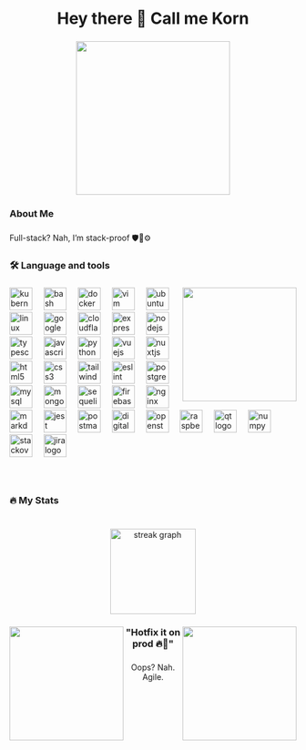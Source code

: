 <h1 align="center">Hey there 👋 Call me Korn</h1>

###

<div align="center">
  <img height="270" src="https://media4.giphy.com/media/v1.Y2lkPTc5MGI3NjExM3RsdWVsYmc2N3pwM3NxMjlsbWhteHByY3doNnFnbWZtbHQ4Y3JtbyZlcD12MV9pbnRlcm5hbF9naWZfYnlfaWQmY3Q9Zw/QIl0CL2kd7sICgfqk0/giphy.gif"  />
</div>

###

<h3 align="left">About Me</h3>

###

<p align="left">Full-stack? Nah, I’m stack-proof 🛡️💾⚙️</p>

###

<h3 align="left">🛠 Language and tools</h3>

###

<img align="right" height="200" src="https://media2.giphy.com/media/v1.Y2lkPTc5MGI3NjExcTBpM2o4OHQzZTJpbjd0eGJxeWN2bzYwMWVtczM1dnV5M24zaW9wNCZlcD12MV9pbnRlcm5hbF9naWZfYnlfaWQmY3Q9cw/MA2k5iLXwtdEqjEYY3/giphy.gif"  />

###

<div align="left">
  <img src="https://cdn.jsdelivr.net/gh/devicons/devicon/icons/kubernetes/kubernetes-plain.svg" height="40" alt="kubernetes logo"  />
  <img width="12" />
  <img src="https://cdn.jsdelivr.net/gh/devicons/devicon/icons/bash/bash-original.svg" height="40" alt="bash logo"  />
  <img width="12" />
  <img src="https://cdn.jsdelivr.net/gh/devicons/devicon/icons/docker/docker-plain-wordmark.svg" height="40" alt="docker logo"  />
  <img width="12" />
  <img src="https://cdn.jsdelivr.net/gh/devicons/devicon/icons/vim/vim-original.svg" height="40" alt="vim logo"  />
  <img width="12" />
  <img src="https://cdn.jsdelivr.net/gh/devicons/devicon/icons/ubuntu/ubuntu-plain.svg" height="40" alt="ubuntu logo"  />
  <img width="12" />
  <img src="https://cdn.jsdelivr.net/gh/devicons/devicon/icons/linux/linux-original.svg" height="40" alt="linux logo"  />
  <img width="12" />
  <img src="https://cdn.jsdelivr.net/gh/devicons/devicon/icons/googlecloud/googlecloud-original.svg" height="40" alt="googlecloud logo"  />
  <img width="12" />
  <img src="https://skillicons.dev/icons?i=cloudflare" height="40" alt="cloudflare logo"  />
  <img width="12" />
  <img src="https://cdn.simpleicons.org/express/000000" height="40" alt="express logo"  />
  <img width="12" />
  <img src="https://cdn.simpleicons.org/nodedotjs/339933" height="40" alt="nodejs logo"  />
  <img width="12" />
  <img src="https://cdn.jsdelivr.net/gh/devicons/devicon/icons/typescript/typescript-plain.svg" height="40" alt="typescript logo"  />
  <img width="12" />
  <img src="https://cdn.jsdelivr.net/gh/devicons/devicon/icons/javascript/javascript-original.svg" height="40" alt="javascript logo"  />
  <img width="12" />
  <img src="https://cdn.jsdelivr.net/gh/devicons/devicon/icons/python/python-original.svg" height="40" alt="python logo"  />
  <img width="12" />
  <img src="https://cdn.simpleicons.org/vuedotjs/4FC08D" height="40" alt="vuejs logo"  />
  <img width="12" />
  <img src="https://cdn.simpleicons.org/nuxt/00DC82" height="40" alt="nuxtjs logo"  />
  <img width="12" />
  <img src="https://cdn.jsdelivr.net/gh/devicons/devicon/icons/html5/html5-original.svg" height="40" alt="html5 logo"  />
  <img width="12" />
  <img src="https://cdn.simpleicons.org/css3/1572B6" height="40" alt="css3 logo"  />
  <img width="12" />
  <img src="https://cdn.simpleicons.org/tailwindcss/06B6D4" height="40" alt="tailwindcss logo"  />
  <img width="12" />
  <img src="https://cdn.jsdelivr.net/gh/devicons/devicon/icons/eslint/eslint-original.svg" height="40" alt="eslint logo"  />
  <img width="12" />
  <img src="https://cdn.simpleicons.org/postgresql/4169E1" height="40" alt="postgresql logo"  />
  <img width="12" />
  <img src="https://cdn.simpleicons.org/mysql/4479A1" height="40" alt="mysql logo"  />
  <img width="12" />
  <img src="https://cdn.simpleicons.org/mongodb/47A248" height="40" alt="mongodb logo"  />
  <img width="12" />
  <img src="https://cdn.jsdelivr.net/gh/devicons/devicon/icons/sequelize/sequelize-original.svg" height="40" alt="sequelize logo"  />
  <img width="12" />
  <img src="https://cdn.jsdelivr.net/gh/devicons/devicon/icons/firebase/firebase-plain.svg" height="40" alt="firebase logo"  />
  <img width="12" />
  <img src="https://cdn.jsdelivr.net/gh/devicons/devicon/icons/nginx/nginx-original.svg" height="40" alt="nginx logo"  />
  <img width="12" />
  <img src="https://cdn.jsdelivr.net/gh/devicons/devicon/icons/markdown/markdown-original.svg" height="40" alt="markdown logo"  />
  <img width="12" />
  <img src="https://cdn.jsdelivr.net/gh/devicons/devicon/icons/jest/jest-plain.svg" height="40" alt="jest logo"  />
  <img width="12" />
  <img src="https://cdn.simpleicons.org/postman/FF6C37" height="40" alt="postman logo"  />
  <img width="12" />
  <img src="https://cdn.simpleicons.org/digitalocean/0080FF" height="40" alt="digitalocean logo"  />
  <img width="12" />
  <img src="https://cdn.simpleicons.org/openstack/ED1944" height="40" alt="openstack logo"  />
  <img width="12" />
  <img src="https://cdn.jsdelivr.net/gh/devicons/devicon/icons/raspberrypi/raspberrypi-original.svg" height="40" alt="raspberrypi logo"  />
  <img width="12" />
  <img src="https://cdn.jsdelivr.net/gh/devicons/devicon/icons/qt/qt-original.svg" height="40" alt="qt logo"  />
  <img width="12" />
  <img src="https://cdn.jsdelivr.net/gh/devicons/devicon/icons/numpy/numpy-original.svg" height="40" alt="numpy logo"  />
  <img width="12" />
  <img src="https://cdn.simpleicons.org/stackoverflow/F58025" height="40" alt="stackoverflow logo"  />
  <img width="12" />
  <img src="https://cdn.simpleicons.org/jira/0052CC" height="40" alt="jira logo"  />
</div>

###

<br clear="both">

<h3 align="left">🔥  My Stats</h3>

###

<br clear="both">

<div align="center">
  <img src="https://streak-stats.demolab.com?user=iamkorun&locale=en&mode=daily&theme=highcontrast&hide_border=false&border_radius=5&order=3" height="150" alt="streak graph"  />
</div>

###

<img align="left" height="200" src="https://media2.giphy.com/media/v1.Y2lkPTc5MGI3NjExNGY5ZDl3NWUyazJoa2JiMGpiaXd5NWFtZjlqc284cjBqYjkwOG9uMCZlcD12MV9pbnRlcm5hbF9naWZfYnlfaWQmY3Q9cw/jXS1cUsqSYizZXhGJ5/giphy.gif"  />

###

<img align="right" height="200" src="https://media1.giphy.com/media/v1.Y2lkPTc5MGI3NjExNnFlOWcwNjkzeGd4MmNhZXUxZmg0dTZyMW4zeWFvbzc0b29oOWFyNiZlcD12MV9pbnRlcm5hbF9naWZfYnlfaWQmY3Q9cw/kySkgyFG71LyCPqT0E/giphy.gif"  />

###

<h3 align="center">"Hotfix it on prod 🔥🧯"</h3>

###

<p align="center">Oops? Nah. Agile.</p>

###
